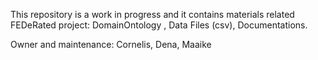 This repository is a work in progress and it contains materials related FEDeRated project:
 DomainOntology , 
 Data Files (csv), 
 Documentations. 

Owner and maintenance: Cornelis, Dena, Maaike

